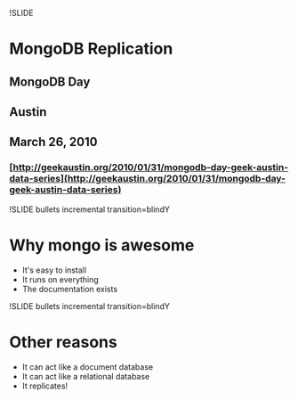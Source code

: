 !SLIDE
# MongoDB Replication
## MongoDB Day
## Austin
## March 26, 2010
### [http://geekaustin.org/2010/01/31/mongodb-day-geek-austin-data-series](http://geekaustin.org/2010/01/31/mongodb-day-geek-austin-data-series)

!SLIDE bullets incremental transition=blindY
# Why mongo is awesome

* It's easy to install
* It runs on everything
* The documentation exists

!SLIDE bullets incremental transition=blindY
# Other reasons

* It can act like a document database
* It can act like a relational database
* It replicates!
